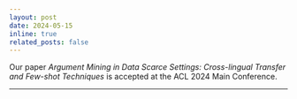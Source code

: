 ```yaml
---
layout: post
date: 2024-05-15
inline: true
related_posts: false
---
```


Our paper <i>Argument Mining in Data Scarce Settings: Cross-lingual Transfer and Few-shot Techniques</i> is accepted at the ACL 2024 Main Conference.

---